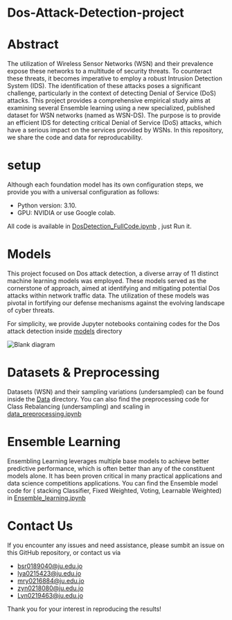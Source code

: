 # Dos-Attack-Detection-project

# Abstract
The utilization of Wireless Sensor Networks (WSN) and their prevalence expose these networks to a multitude of security threats. To counteract these threats, it becomes imperative to employ a robust Intrusion Detection System (IDS). The identification of these attacks poses a significant challenge, particularly in the context of detecting Denial of Service (DoS) attacks.
This project provides a comprehensive empirical study aims at examining several Ensemble learning using a new specialized, published dataset for WSN networks (named as WSN-DS). The purpose is to provide an efficient IDS for detecting critical Denial of Service (DoS) attacks, which have a serious impact on the services provided by WSNs.
In this repository, we share the code and data for reproducability.

# setup 
Although each foundation model has its own configuration steps, we provide you with a universal configuration as follows:

- Python version: 3.10.
- GPU: NVIDIA or use Google colab.

All code is available in [DosDetection_FullCode.ipynb](https://github.com/layanBalbisi03/Dos-Attack-Detection-project/blob/main/DosDetection_FullCode.ipynb) , just Run it.

# Models
This project focused on Dos attack detection, a diverse array of 11 distinct machine learning models was employed. These models served as the cornerstone of approach, aimed at identifying and mitigating potential Dos attacks within network traffic data. The utilization of these models was pivotal in fortifying our defense mechanisms against the evolving landscape of cyber threats.

For simplicity, we provide Jupyter notebooks containing codes for the Dos attack detection inside [models](https://github.com/layanBalbisi03/Dos-Attack-Detection-project/blob/main/Models/Models.ipynb) directory

![Blank diagram](https://github.com/layanBalbisi03/Dos-Attack-Detection-project/assets/103776716/9c5c5a42-149e-489f-910f-893fbe324b7a)


# Datasets & Preprocessing
Datasets (WSN) and their sampling variations (undersampled) can be found inside the [Data](https://github.com/layanBalbisi03/Dos-Attack-Detection-project/blob/main/Data/WSN-DS.zip)
 directory. You can also find the preprocessing code for Class Rebalancing (undersampling) and scaling in [data_preprocessing.ipynb](https://github.com/layanBalbisi03/Dos-Attack-Detection-project/blob/main/Data/Data_Preprocessing.ipynb)

# Ensemble Learning
Ensembling Learning leverages multiple base models to achieve better predictive performance, which is often better than any of the constituent models alone. It has been proven critical in many practical applications and data science competitions applications. 
You can find the Ensemble model code for ( stacking Classifier, Fixed Weighted, Voting, Learnable Weighted) in [Ensemble_learning.ipynb](https://github.com/layanBalbisi03/Dos-Attack-Detection-project/blob/main/Ensemble%20learning/Ensemble_Learning.ipynb)

# Contact Us
If you encounter any issues and need assistance, please sumbit an issue on this GitHub repository, or contact us via
- bsr0189040@ju.edu.jo
- lya0215423@ju.edu.jo
- mry0216884@ju.edu.jo
- zyn0218080@ju.edu.jo
- Lyn0219463@ju.edu.jo
  
Thank you for your interest in reproducing the results!



